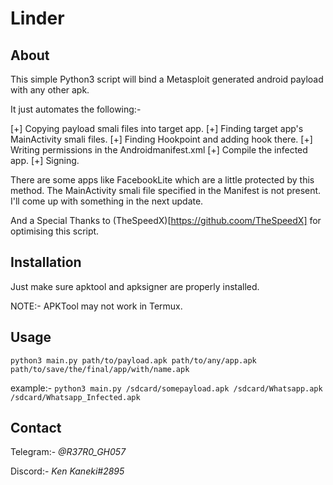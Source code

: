 # Linder

## About

This simple Python3 script will bind a Metasploit generated android payload with any other apk.

It just automates the following:-

  [+] Copying payload smali files into target app.
  [+] Finding target app's MainActivity smali files.
  [+] Finding Hookpoint and adding hook there.
  [+] Writing permissions in the Androidmanifest.xml
  [+] Compile the infected app.
  [+] Signing.

There are some apps like FacebookLite which are a little protected by this method. The MainActivity smali file specified in the Manifest is not present. I'll come up with something in the next update.

And a Special Thanks to (TheSpeedX)[https://github.coom/TheSpeedX] for optimising this script.

## Installation

Just make sure apktool and apksigner are properly installed.

NOTE:- APKTool may not work in Termux.

## Usage

`python3 main.py path/to/payload.apk path/to/any/app.apk path/to/save/the/final/app/with/name.apk`

example:- `python3 main.py /sdcard/somepayload.apk /sdcard/Whatsapp.apk /sdcard/Whatsapp_Infected.apk`

## Contact

Telegram:- *@R37R0_GH057*

Discord:- *Ken Kaneki#2895*

